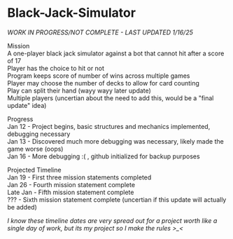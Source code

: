 # Black-Jack-Simulator

*WORK IN PROGRESS/NOT COMPLETE - LAST UPDATED 1/16/25*

Mission<br />
  A one-player black jack simulator against a bot that cannot hit after a score of 17<br />
  Player has the choice to hit or not<br />
  Program keeps score of number of wins across multiple games<br />
  Player may choose the number of decks to allow for card counting<br />
  Play can split their hand  (wayy wayy later update)<br />
  Multiple players (uncertian about the need to add this, would be a "final update" idea)<br />

Progress<br />
  Jan 12 - Project begins, basic structures and mechanics implemented, debugging necessary<br />
  Jan 13 - Discovered much more debugging was necessary, likely made the game worse (oops)<br />
  Jan 16 - More debugging :(  , github initialized for backup purposes<br />

Projected Timeline<br />
  Jan 19 - First three mission statements completed<br />
  Jan 26 - Fourth mission statement complete<br />
  Late Jan - Fifth mission statement complete<br />
  ??? - Sixth mission statement complete (uncertian if this update will actually be added)<br />

*I know these timeline dates are very spread out for a project worth like a single day of work, but its my project so I make the rules >_<*<br />
  
  
